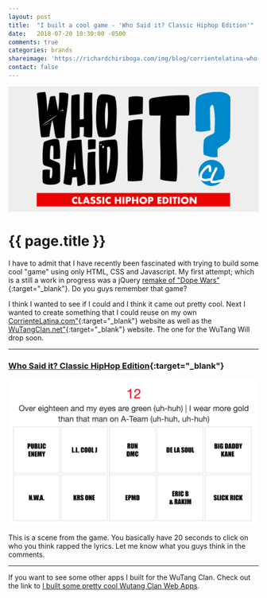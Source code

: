 ```yaml
---
layout: post
title:  "I built a cool game - 'Who Said it? Classic Hiphop Edition'"
date:   2018-07-20 10:30:00 -0500
comments: true
categories: brands
shareimage: 'https://richardchiriboga.com/img/blog/corrientelatina-who-said-it-FT.png'
contact: false
---
```

<img src="/img/blog/corrientelatina-who-said-it-FT.png" class="img-responsive center-block featured-blog-img" />

# {{ page.title }}

I have to admit that I have recently been fascinated with trying to build some cool "game" using only HTML, CSS and Javascript. My first attempt; which is a still a work in progress was a jQuery [remake of "Dope Wars"](https://richardchiriboga.com/drugwars/){:target="_blank"}. Do you guys remember that game?

I think I wanted to see if I could and I think it came out pretty cool. Next I wanted to create something that I could reuse on my own [CorrienteLatina.com"](https://www.corrientelatina.com){:target="_blank"} website as well as the [WuTangClan.net"](http://www.WuTangClan.net){:target="_blank"} website. The one for the WuTang Will drop soon.


***

### [Who Said it? Classic HipHop Edition](https://www.corrientelatina.com/who-said-it/classic/){:target="_blank"}
<img src="/img/blog/in-game-scene.png" class="img-responsive center-block featured-blog-img" />

This is a scene from the game. You basically have 20 seconds to click on who you think rapped the lyrics. Let me know what you guys think in the comments. 
***


If you want to see some other apps I built for the WuTang Clan. Check out the link to [I built some pretty cool Wutang Clan Web Apps](/blog/2018/07/wutangclan-apps/).